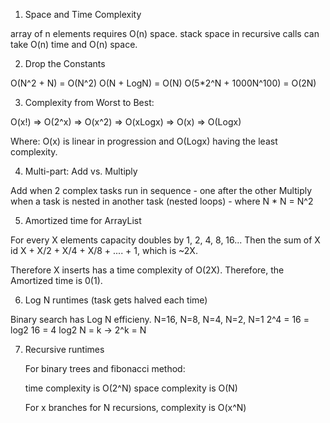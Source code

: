 1. Space and Time Complexity

 array of n elements requires O(n) space.
 stack space in recursive calls can take O(n) time and O(n) space.

2. Drop the Constants

 O(N^2 + N) = O(N^2)
 O(N + LogN) = O(N)
 O(5*2^N + 1000N^100) = O(2N)

3. Complexity from Worst to Best:

 O(x!) => O(2^x) => O(x^2) => O(xLogx) => O(x) => O(Logx)

 Where: 
	O(x) is linear in progression and 
	O(Logx) having the least complexity.


4. Multi-part: Add vs. Multiply

 Add when 2 complex tasks run in sequence - one after the other
 Multiply when a task is nested in another task (nested loops) - where N * N = N^2

5. Amortized time for ArrayList

  For every X elements capacity doubles by 1, 2, 4, 8, 16...
  Then the sum of X id X + X/2 + X/4 + X/8 + .... + 1, which is ~2X.

  Therefore X inserts has a time complexity of O(2X). 
  Therefore, the Amortized time is 0(1).

6. Log N runtimes (task gets halved each time)

  Binary search has Log N efficieny.
  N=16, N=8, N=4, N=2, N=1
  2^4 = 16 = log2 16 = 4
  log2 N = k -> 2^k = N


7. Recursive runtimes

   For binary trees and fibonacci method:

   time complexity is O(2^N)
   space complexity is O(N) 


   For x branches for N recursions, complexity is O(x^N)



